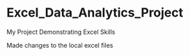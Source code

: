 # Excel_Data_Analytics_Project
 My Project Demonstrating Excel Skills


Made changes to the local excel files
